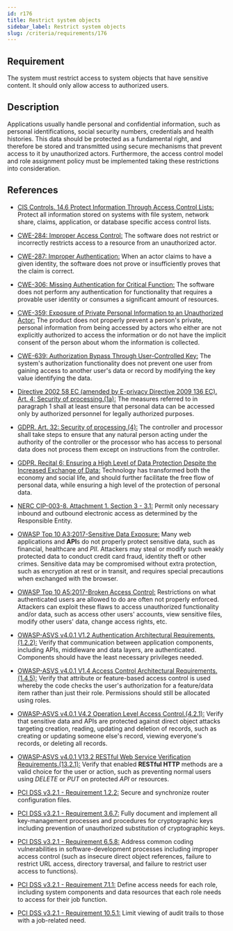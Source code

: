 ```yaml
---
id: r176
title: Restrict system objects
sidebar_label: Restrict system objects
slug: /criteria/requirements/176
---
```


## Requirement

The system must restrict access
to system objects
that have sensitive content.
It should only allow access
to authorized users.

## Description

Applications usually handle personal
and confidential information,
such as personal identifications,
social security numbers,
credentials and health histories.
This data should be protected
as a fundamental right,
and therefore be stored
and transmitted using secure mechanisms
that prevent access to it
by unauthorized actors.
Furthermore,
the access control model
and role assignment policy
must be implemented
taking these restrictions
into consideration.

## References

- [CIS Controls. 14.6 Protect Information Through Access Control Lists:](https://www.cisecurity.org/controls/)
  Protect all information stored
  on systems with file system,
  network share,
  claims, application,
  or database specific
  access control lists.

- [CWE-284: Improper Access Control:](https://cwe.mitre.org/data/definitions/284.html)
  The software does not restrict
  or incorrectly restricts access
  to a resource
  from an unauthorized actor.

- [CWE-287: Improper Authentication:](https://cwe.mitre.org/data/definitions/287.html)
  When an actor claims to have
  a given identity,
  the software does not prove
  or insufficiently proves
  that the claim is correct.

- [CWE-306: Missing Authentication for Critical Function:](https://cwe.mitre.org/data/definitions/306.html)
  The software does not perform
  any authentication for functionality
  that requires a provable user identity
  or consumes a significant amount
  of resources.

- [CWE-359: Exposure of Private Personal Information to an Unauthorized Actor:](https://cwe.mitre.org/data/definitions/359.html)
  The product does not properly prevent
  a person's private,
  personal information from being accessed
  by actors who either
  are not explicitly authorized
  to access the information
  or do not have the implicit consent
  of the person about whom
  the information is collected.

- [CWE-639: Authorization Bypass Through User-Controlled Key:](https://cwe.mitre.org/data/definitions/639.html)
  The system's authorization functionality
  does not prevent one user
  from gaining access
  to another user's data
  or record by modifying the key value
  identifying the data.

- [Directive 2002 58 EC (amended by E-privacy Directive 2009 136 EC). Art. 4:
  Security of processing.(1a):](https://eur-lex.europa.eu/legal-content/EN/TXT/PDF/?uri=CELEX:02002L0058-20091219)
  The measures referred to
  in paragraph 1 shall at least
  ensure that personal data
  can be accessed only
  by authorized personnel
  for legally authorized purposes.

- [GDPR. Art. 32: Security of processing.(4):](https://gdpr-info.eu/art-32-gdpr/)
  The controller and processor
  shall take steps to ensure
  that any natural person acting
  under the authority of the controller
  or the processor who has access
  to personal data does not process them
  except on instructions
  from the controller.

- [GDPR. Recital 6: Ensuring a High Level of Data Protection Despite the
  Increased Exchange of Data:](https://gdpr-info.eu/recitals/no-2/)
  Technology has transformed both
  the economy and social life,
  and should further facilitate the free flow
  of personal data,
  while ensuring a high level of the protection
  of personal data.

- [NERC CIP-003-8. Attachment 1. Section 3 - 3.1:](https://www.nerc.com/pa/Stand/Reliability%20Standards/CIP-003-8.pdf)
  Permit only necessary inbound
  and outbound electronic access
  as determined by the Responsible Entity.

- [OWASP Top 10 A3:2017-Sensitive Data Exposure:](https://owasp.org/www-project-top-ten/OWASP_Top_Ten_2017/Top_10-2017_A3-Sensitive_Data_Exposure)
  Many web applications and **API**s
  do not properly protect sensitive data,
  such as financial,
  healthcare and *PII*.
  Attackers may steal
  or modify such weakly protected data
  to conduct credit card fraud,
  identity theft or other crimes.
  Sensitive data may be compromised
  without extra protection,
  such as encryption at rest
  or in transit,
  and requires special precautions
  when exchanged with the browser.

- [OWASP Top 10 A5:2017-Broken Access Control:](https://owasp.org/www-project-top-ten/OWASP_Top_Ten_2017/Top_10-2017_A5-Broken_Access_Control)
  Restrictions on what authenticated users
  are allowed to do
  are often not properly enforced.
  Attackers can exploit these flaws
  to access unauthorized functionality
  and/or data,
  such as access other users' accounts,
  view sensitive files,
  modify other users' data,
  change access rights, etc.

- [OWASP-ASVS v4.0.1 V1.2 Authentication Architectural Requirements.(1.2.2):](https://owasp.org/www-pdf-archive/OWASP_Application_Security_Verification_Standard_4.0-en.pdf)
  Verify that communication
  between application components,
  including APIs, middleware
  and data layers,
  are authenticated.
  Components should have
  the least necessary privileges needed.

- [OWASP-ASVS v4.0.1 V1.4 Access Control Architectural Requirements.(1.4.5):](https://owasp.org/www-pdf-archive/OWASP_Application_Security_Verification_Standard_4.0-en.pdf)
  Verify that attribute
  or feature-based access control
  is used whereby the code checks
  the user's authorization
  for a feature/data item
  rather than just their role.
  Permissions should still
  be allocated using roles.

- [OWASP-ASVS v4.0.1 V4.2 Operation Level Access Control.(4.2.1):](https://owasp.org/www-pdf-archive/OWASP_Application_Security_Verification_Standard_4.0-en.pdf)
  Verify that sensitive data and APIs
  are protected against direct object attacks
  targeting creation, reading, updating
  and deletion of records,
  such as creating
  or updating someone else's record,
  viewing everyone's records,
  or deleting all records.

- [OWASP-ASVS v4.0.1 V13.2 RESTful Web Service Verification Requirements.(13.2.1):](https://owasp.org/www-pdf-archive/OWASP_Application_Security_Verification_Standard_4.0-en.pdf)
  Verify that enabled **RESTful HTTP** methods
  are a valid choice
  for the user or action,
  such as preventing normal users
  using *DELETE*
  or *PUT* on protected *API*
  or resources.

- [PCI DSS v3.2.1 - Requirement 1.2.2:](https://www.pcisecuritystandards.org/documents/PCI_DSS_v3-2-1.pdf)
  Secure and synchronize router configuration files.

- [PCI DSS v3.2.1 - Requirement 3.6.7:](https://www.pcisecuritystandards.org/documents/PCI_DSS_v3-2-1.pdf)
  Fully document and implement
  all key-management processes
  and procedures for cryptographic keys
  including prevention
  of unauthorized substitution
  of cryptographic keys.

- [PCI DSS v3.2.1 - Requirement 6.5.8:](https://www.pcisecuritystandards.org/documents/PCI_DSS_v3-2-1.pdf)
  Address common coding vulnerabilities
  in software-development processes
  including improper access control
  (such as insecure direct object references,
  failure to restrict URL access,
  directory traversal,
  and failure to restrict user access to functions).

- [PCI DSS v3.2.1 - Requirement 7.1.1:](https://www.pcisecuritystandards.org/documents/PCI_DSS_v3-2-1.pdf)
  Define access needs for each role,
  including system components
  and data resources that each role needs
  to access for their job function.

- [PCI DSS v3.2.1 - Requirement 10.5.1:](https://www.pcisecuritystandards.org/documents/PCI_DSS_v3-2-1.pdf)
  Limit viewing of audit trails
  to those with a job-related need.
